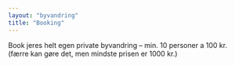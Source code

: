 ```yaml
---
layout: "byvandring"
title: "Booking"
---
```

Book jeres helt egen private byvandring – min. 10 personer a 100 kr.  
(færre kan gøre det, men mindste prisen er 1000 kr.)